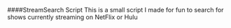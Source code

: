 ####StreamSearch Script
This is a small script I made for fun to search for shows currently streaming on NetFlix or Hulu

